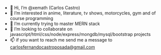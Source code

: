 - 👋 Hi, I’m @xemath (Carlos Castro)
- 👀 I’m interested in anime, literature, tv shows, motorcycles, gym and of course programming
- 🌱 I’m currently trying to master MERN stack
- 💞️ I’m looking to collaborate on javascript/html/css/node/express/mongdb/mysql/bootstrap projects
- 📫 if you want to reach me send me a message to carlosfernandocastroposada@gmail.com

<!---
xemath/xemath is a ✨ special ✨ repository because its `README.md` (this file) appears on your GitHub profile.
You can click the Preview link to take a look at your changes.
--->

